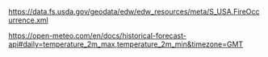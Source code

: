https://data.fs.usda.gov/geodata/edw/edw_resources/meta/S_USA.FireOccurrence.xml

https://open-meteo.com/en/docs/historical-forecast-api#daily=temperature_2m_max,temperature_2m_min&timezone=GMT